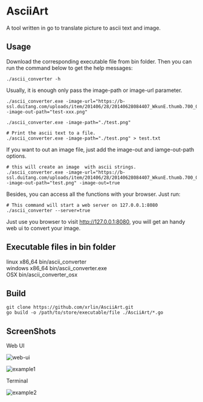 # AsciiArt
A tool written in go to translate picture to ascii text and image.

## Usage
Download the corresponding executable file from bin folder. Then you can run the command below to get the help messages:
```shell
./ascii_converter -h 
```
Usually, it is enough only pass the image-path or image-url parameter.
```shell
./ascii_converter.exe -image-url="https://b-ssl.duitang.com/uploads/item/201406/28/20140628084407_WkunE.thumb.700_0.jpeg" -image-out-path="test-xxx.png"

./ascii_converter.exe -image-path="./test.png"

# Print the ascii text to a file.
./ascii_converter.exe -image-path="./test.png" > test.txt
```
If you want to out an image file, just add the image-out and iamge-out-path options.
```shell
# this will create an image  with ascii strings.
./ascii_converter.exe -image-url="https://b-ssl.duitang.com/uploads/item/201406/28/20140628084407_WkunE.thumb.700_0.jpeg" -image-out-path="test.png" -image-out=true
```

Besides, you can access all the functions with your browser. Just run:
```shell
# This command will start a web server on 127.0.0.1:8080
./ascii_converter --server=true
```
Just use you browser to visit http://127.0.0.1:8080, you will get an handy web ui to convert your image.

## Executable files in bin folder
linux x86_64  bin/ascii_converter  
windows x86_64 bin/ascii_converter.exe  
OSX  bin/ascii_converter_osx

## Build
```shell
git clone https://github.com/xrlin/AsciiArt.git
go build -o /path/to/store/executable/file ./AsciiArt/*.go
```

## ScreenShots
Web UI

![web-ui](https://raw.githubusercontent.com/xrlin/AsciiArt/master/screenshots/web-ui.png)

![example1](https://raw.githubusercontent.com/xrlin/AsciiArt/master/screenshots/example1.png)


Terminal

![example2](https://raw.githubusercontent.com/xrlin/AsciiArt/master/screenshots/example2.png)
